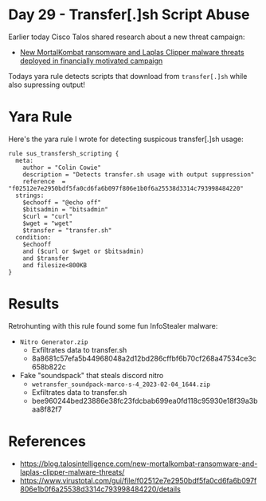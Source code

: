 # Day 29 - Transfer[.]sh Script Abuse

Earlier today Cisco Talos shared research about a new threat campaign:
- [New MortalKombat ransomware and Laplas Clipper malware threats deployed in financially motivated campaign](https://blog.talosintelligence.com/new-mortalkombat-ransomware-and-laplas-clipper-malware-threats/)

Todays yara rule detects scripts that download from `transfer[.]sh` while also supressing output!

# Yara Rule
Here's the yara rule I wrote for detecting suspicous transfer[.]sh usage:

```
rule sus_transfersh_scripting {
  meta:
    author = "Colin Cowie"
    description = "Detects transfer.sh usage with output suppression"
    reference  = "f02512e7e2950bdf5fa0cd6fa6b097f806e1b0f6a25538d3314c793998484220"
  strings:
  	$echooff = "@echo off"
    $bitsadmin = "bitsadmin"
    $curl = "curl"
    $wget = "wget"
    $transfer = "transfer.sh" 
  condition:
  	$echooff
    and ($curl or $wget or $bitsadmin)
    and $transfer
    and filesize<800KB
}

```
# Results

Retrohunting with this rule found some fun InfoStealer malware:

- `Nitro Generator.zip`
    - Exfiltrates data to transfer.sh
    - 8a8681c57efa5b44968048a2d12bd286cffbf6b70cf268a47534ce3c658b822c
- Fake "soundspack" that steals discord nitro
    - `wetransfer_soundpack-marco-s-4_2023-02-04_1644.zip`
    - Exfiltrates data to transfer.sh
    - bee960244bed23886e38fc23fdcbab699ea0fd118c95930e18f39a3baa8f82f7

# References
- https://blog.talosintelligence.com/new-mortalkombat-ransomware-and-laplas-clipper-malware-threats/
- https://www.virustotal.com/gui/file/f02512e7e2950bdf5fa0cd6fa6b097f806e1b0f6a25538d3314c793998484220/details


